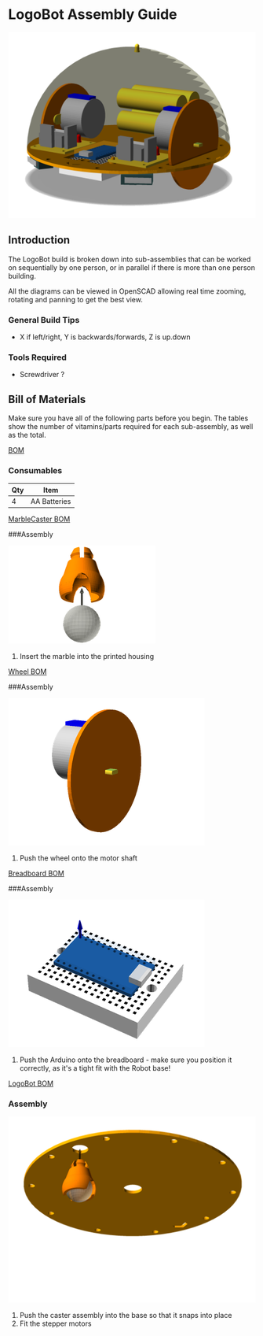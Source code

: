 # LogoBot Assembly Guide

![LogoBot](images/LogoBot.png)


## Introduction

The LogoBot build is broken down into sub-assemblies that can be worked on sequentially by one person, or in parallel if there is more than one person building.

All the diagrams can be viewed in OpenSCAD allowing real time zooming, rotating and panning to get the best view.


### General Build Tips

* X if left/right, Y is backwards/forwards, Z is up.down


### Tools Required

* Screwdriver ?



## Bill of Materials

Make sure you have all of the following parts before you begin.  The tables show the number of vitamins/parts required for each sub-assembly, as well as the total.

[BOM](bom/bom.md?include)

### Consumables

Qty | Item
--- | ---
4   | AA Batteries


[MarbleCaster BOM](bom/MarbleCaster.md?include)

###Assembly

![](images/MarbleCasterAssembly.png)

1. Insert the marble into the printed housing


[Wheel BOM](bom/Wheel.md?include)

###Assembly

![](images/WheelAssembly.png)

1. Push the wheel onto the motor shaft


[Breadboard BOM](bom/Breadboard.md?include)

###Assembly

![](images/BreadboardAssembly.png)

1. Push the Arduino onto the breadboard - make sure you position it correctly, as it's a tight fit with the Robot base!


[LogoBot BOM](bom/LogoBot.md?include)

### Assembly

![](images/LogoBotAssembly.png)

1. Push the caster assembly into the base so that it snaps into place
1. Fit the stepper motors
